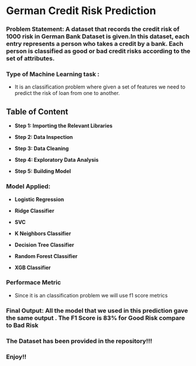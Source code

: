 # German Credit Risk Prediction

### **Problem Statement:** A dataset that records the credit risk of 1000 risk in German Bank Dataset is given.In this dataset, each entry represents a person who takes a credit by a bank. Each person is classified as good or bad credit risks according to the set of attributes.

### Type of Machine Learning task :
- It is an classification problem where given a set of features we need to predict the risk of loan from one to another.


## Table of Content

* __Step 1: Importing the Relevant Libraries__
    
* __Step 2: Data Inspection__
    
* __Step 3: Data Cleaning__
    
* __Step 4: Exploratory Data Analysis__
    
* __Step 5: Building Model__

### Model Applied:

* __Logistic Regression__

* __Ridge Classifier__

* __SVC__

* __K Neighbors Classifier__

* __Decision Tree Classifier__

* __Random Forest Classifier__

* __XGB Classifier__

### Performace Metric
- Since it is an classification problem we will use f1 score metrics

### Final Output: All the model that we used in this prediction gave the same output . The F1 Score is 83% for Good Risk compare to Bad Risk

### The Dataset has been provided in the repository!!!

### Enjoy!!
